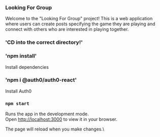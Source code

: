 ### Looking For Group

Welcome to the "Looking For Group" project! This is a web application where users can create posts specifying the game they are playing and connect with others who are interested in playing together.
### 'CD into the correct directory!' 

### 'npm install'
Install dependencies

### 'npm i @auth0/auth0-react'
Install Auth0


### `npm start`

Runs the app in the development mode.\
Open [http://localhost:3000](http://localhost:3000) to view it in your browser.

The page will reload when you make changes.\

